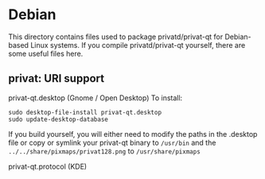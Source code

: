 
Debian
====================
This directory contains files used to package privatd/privat-qt
for Debian-based Linux systems. If you compile privatd/privat-qt yourself, there are some useful files here.

## privat: URI support ##


privat-qt.desktop  (Gnome / Open Desktop)
To install:

	sudo desktop-file-install privat-qt.desktop
	sudo update-desktop-database

If you build yourself, you will either need to modify the paths in
the .desktop file or copy or symlink your privat-qt binary to `/usr/bin`
and the `../../share/pixmaps/privat128.png` to `/usr/share/pixmaps`

privat-qt.protocol (KDE)

